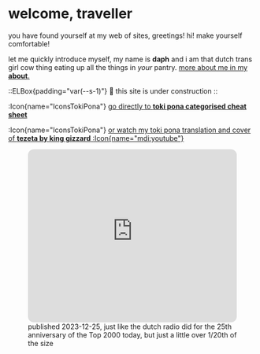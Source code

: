 # welcome, traveller

you have found yourself at my web of sites, greetings! hi! make yourself comfortable!

let me quickly introduce myself, my name is **daph** and i am that dutch trans girl cow thing eating up all the things in *your* pantry. [more about me in my **about**.](/mi)

::ELBox{padding="var(--s-1)"}
:construction: this site is under construction
::

:Icon{name="IconsTokiPona"} [go directly to **toki pona categorised cheat sheet**](/tokipona/catdict)

:Icon{name="IconsTokiPona"} [or watch my toki pona translation and cover of **tezeta by king gizzard** :Icon{name="mdi:youtube"}](https://www.youtube.com/watch?v=jgET_38iWaU)

<figure>
  <iframe style="border-radius:12px" src="https://open.spotify.com/embed/playlist/3570Pc1D39i32mCa4yXaMc?utm_source=generator" width="100%" height="352" frameBorder="0" allowfullscreen="" allow="autoplay; clipboard-write; encrypted-media; fullscreen; picture-in-picture" loading="lazy"></iframe>
  <figcaption>
    <Icon name="material-symbols:arrow-upward-rounded" /></Icon> published 2023-12-25, just like the dutch radio did for the 25th anniversary of the Top 2000 today, but just a little over 1/20th of the size
  </figcaption>
</figure>
